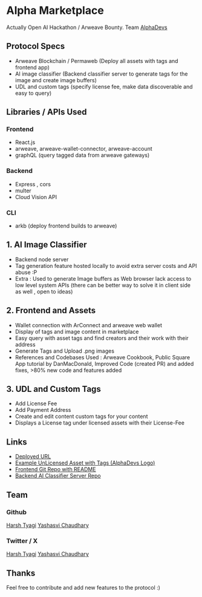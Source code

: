 # Alpha Marketplace
Actually Open AI Hackathon / Arweave Bounty. 
Team [AlphaDevs](https://alphadevs.dev)

## Protocol Specs
- Arweave Blockchain / Permaweb (Deploy all assets with tags and frontend app)
- AI image classifier (Backend classifier server to generate tags for the image and create image buffers)
- UDL and custom tags (specify license fee, make data discoverable and easy to query)

## Libraries / APIs Used
### Frontend
- React.js
- arweave, arweave-wallet-connector, arweave-account
- graphQL (query tagged data from arweave gateways)

### Backend
- Express , cors
- multer
- Cloud Vision API

### CLI
- arkb (deploy frontend builds to arweave)

## 1. AI Image Classifier
- Backend node server 
- Tag generation feature hosted locally to avoid extra server costs and API abuse :P
- Extra : Used to generate Image buffers as Web browser lack access to low level system APIs (there can be better way to solve it in client side as well , open to ideas)

## 2. Frontend and Assets
- Wallet connection with ArConnect and arweave web wallet 
- Display of tags and image content in marketplace
- Easy query with asset tags and find creators and their work with their address
- Generate Tags and Upload .png images
- References and Codebases Used : Arweave Cookbook, Public Square App tutorial by DanMacDonald, Improved Code (created PR) and added fixes, >80% new code and features added

## 3. UDL and Custom Tags
- Add License Fee
- Add Payment Address
- Create and edit content custom tags for your content
- Displays a License tag under licensed assets with their License-Fee

## Links
- [Deployed URL](https://arweave.net/-znpW5qVZxwS_lUwN2AyOzP2yhMa2w5Y-zvXS97MOgg)
- [Example UnLicensed Asset with Tags (AlphaDevs Logo)](https://arweave.net/-znpW5qVZxwS_lUwN2AyOzP2yhMa2w5Y-zvXS97MOgg)
- [Frontend Git Repo with README](https://github.com/0xyshv/image-marketplace)
- [Backend AI Classifier Server Repo](https://github.com/mr-harshtyagi/image-classifier-server)

## Team
### Github
[Harsh Tyagi](https://github.com/mr-harshtyagi)
[Yashasvi Chaudhary](https://github.com/0xyshv)

### Twitter / X
[Harsh Tyagi](https://twitter.com/mr_harshtyagi)
[Yashasvi Chaudhary](https://twitter.com/0xyshv)

## Thanks
Feel free to contribute and add new features to the protocol :)








